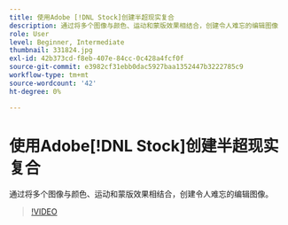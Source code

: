 ```yaml
---
title: 使用Adobe [!DNL Stock]创建半超现实复合
description: 通过将多个图像与颜色、运动和蒙版效果相结合，创建令人难忘的编辑图像
role: User
level: Beginner, Intermediate
thumbnail: 331824.jpg
exl-id: 42b373cd-f8eb-407e-84cc-0c428a4fcf0f
source-git-commit: e3982cf31ebb0dac5927baa1352447b3222785c9
workflow-type: tm+mt
source-wordcount: '42'
ht-degree: 0%

---
```


# 使用Adobe[!DNL Stock]创建半超现实复合

通过将多个图像与颜色、运动和蒙版效果相结合，创建令人难忘的编辑图像。

>[!VIDEO](https://video.tv.adobe.com/v/331824?hidetitle=true)
